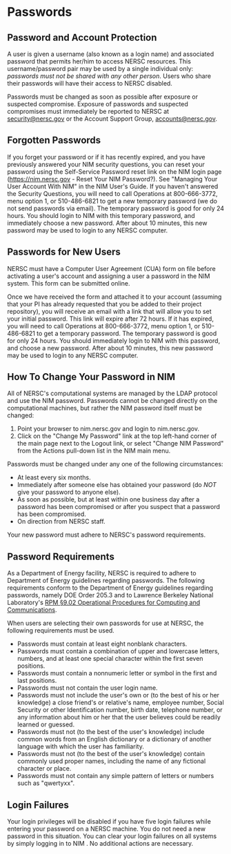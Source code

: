 # Passwords

## Password and Account Protection

A user is given a username (also known as a login name) and associated
password that permits her/him to access NERSC resources.  This
username/password pair may be used by a single individual only:
*passwords must not be shared with any other person*. Users who share
their passwords will have their access to NERSC disabled.

Passwords must be changed as soon as possible after exposure or
suspected compromise.  Exposure of passwords and suspected compromises
must immediately be reported to NERSC at security@nersc.gov or the
Account Support Group, accounts@nersc.gov.

## Forgotten Passwords

If you forget your password or if it has recently expired, and you
have previously answered your NIM security questions, you can reset
your password using the Self-Service Password reset link on the NIM
login page (https://nim.nersc.gov - Reset Your NIM Password?).  See
"Managing Your User Account With NIM" in the NIM User's Guide.  If you
haven't answered the Security Questions, you will need to call
Operations at 800-666-3772, menu option 1, or 510-486-6821 to get a
new temporary password (we do not send passwords via email).  The
temporary password is good for only 24 hours.  You should login to NIM
with this temporary password, and immediately choose a new password.
After about 10 minutes, this new password may be used to login to any
NERSC computer.

## Passwords for New Users

NERSC must have a Computer User Agreement (CUA) form on file before
activating a user's account and assigning a user a password in the NIM
system.  This form can be submitted online.

Once we have received the form and attached it to your account
(assuming that your PI has already requested that you be added to
their project repository), you will receive an email with a link that
will allow you to set your initial password. This link will expire
after 72 hours. If it has expired, you will need to call Operations at
800-666-3772, menu option 1, or 510-486-6821 to get a temporary
password.  The temporary password is good for only 24 hours.  You
should immediately login to NIM with this password, and choose a new
password.  After about 10 minutes, this new password may be used to
login to any NERSC computer.

## How To Change Your Password in NIM

All of NERSC's computational systems are managed by the LDAP protocol
and use the NIM password. Passwords cannot be changed directly on the
computational machines, but rather the NIM password itself must be
changed:

1.  Point your browser to nim.nersc.gov and login to nim.nersc.gov.
2.  Click on the "Change My Password" link at the top left-hand corner
    of the main page next to the Logout link, or select "Change NIM
    Password" from the Actions pull-down list in the NIM main menu.

Passwords must be changed under any one of the following circumstances:

*  At least every six months.
*  Immediately after someone else has obtained your password (do *NOT*
   give your password to anyone else).
*  As soon as possible, but at least within one business day after a
   password has been compromised or after you suspect that a password
   has been compromised.
*  On direction from NERSC staff.

Your new password must adhere to NERSC's password requirements.

## Password Requirements

As a Department of Energy facility, NERSC is required to adhere to
Department of Energy guidelines regarding passwords.  The following
requirements conform to the Department of Energy guidelines regarding
passwords, namely DOE Order 205.3 and to Lawrence Berkeley National
Laboratory's
[RPM §9.02 Operational Procedures for Computing and Communications](https://www.lbl.gov/Workplace/RPM/R9.02.html).

When users are selecting their own passwords for use at NERSC, the
following requirements must be used.

*  Passwords must contain at least eight nonblank characters.
*  Passwords must contain a combination of upper and lowercase
   letters, numbers, and at least one special character within the
   first seven positions.
*  Passwords must contain a nonnumeric letter or symbol in the first
   and last positions.
*  Passwords must not contain the user login name.
*  Passwords must not include the user's own or (to the best of his or
   her knowledge) a close friend's or relative's name, employee
   number, Social Security or other Identification number, birth date,
   telephone number, or any information about him or her that the user
   believes could be readily learned or guessed.
*  Passwords must not (to the best of the user's knowledge) include
   common words from an English dictionary or a dictionary of another
   language with which the user has familiarity.
*  Passwords must not (to the best of the user's knowledge) contain
   commonly used proper names, including the name of any fictional
   character or place.
*  Passwords must not contain any simple pattern of letters or numbers
   such as "qwertyxx".

## Login Failures

Your login privileges will be disabled if you have five login failures
while entering your password on a NERSC machine.  You do not need a
new password in this situation.  You can clear your login failures on
all systems by simply logging in to NIM .  No additional actions are
necessary.
